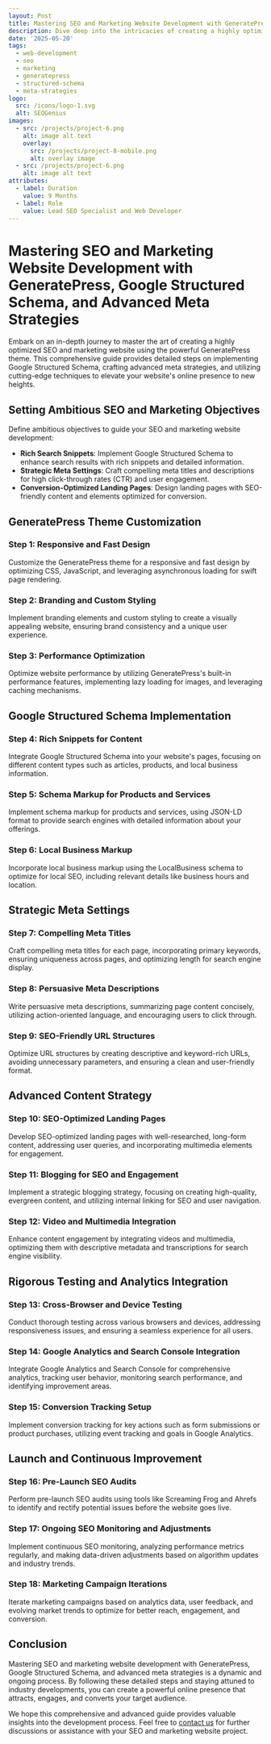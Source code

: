 ```yaml
---
layout: Post
title: Mastering SEO and Marketing Website Development with GeneratePress, Google Structured Schema, and Advanced Meta Strategies
description: Dive deep into the intricacies of creating a highly optimized SEO and marketing website using GeneratePress. This comprehensive guide provides detailed steps on implementing Google Structured Schema, crafting advanced meta strategies, and utilizing cutting-edge techniques to elevate your website's online presence to new heights.
date: '2025-05-20'
tags:
  - web-development
  - seo
  - marketing
  - generatepress
  - structured-schema
  - meta-strategies
logo:
  src: /icons/logo-1.svg
  alt: SEOGenius
images:
  - src: /projects/project-6.png
    alt: image alt text
    overlay:
      src: /projects/project-8-mobile.png
      alt: overlay image
  - src: /projects/project-6.png
    alt: image alt text
attributes:
  - label: Duration
    value: 9 Months
  - label: Role
    value: Lead SEO Specialist and Web Developer
---
```


# Mastering SEO and Marketing Website Development with GeneratePress, Google Structured Schema, and Advanced Meta Strategies

Embark on an in-depth journey to master the art of creating a highly optimized SEO and marketing website using the powerful GeneratePress theme. This comprehensive guide provides detailed steps on implementing Google Structured Schema, crafting advanced meta strategies, and utilizing cutting-edge techniques to elevate your website's online presence to new heights.

## Setting Ambitious SEO and Marketing Objectives

Define ambitious objectives to guide your SEO and marketing website development:

- **Rich Search Snippets**: Implement Google Structured Schema to enhance search results with rich snippets and detailed information.
- **Strategic Meta Settings**: Craft compelling meta titles and descriptions for high click-through rates (CTR) and user engagement.
- **Conversion-Optimized Landing Pages**: Design landing pages with SEO-friendly content and elements optimized for conversion.

## GeneratePress Theme Customization

### Step 1: Responsive and Fast Design

Customize the GeneratePress theme for a responsive and fast design by optimizing CSS, JavaScript, and leveraging asynchronous loading for swift page rendering.

### Step 2: Branding and Custom Styling

Implement branding elements and custom styling to create a visually appealing website, ensuring brand consistency and a unique user experience.

### Step 3: Performance Optimization

Optimize website performance by utilizing GeneratePress's built-in performance features, implementing lazy loading for images, and leveraging caching mechanisms.

## Google Structured Schema Implementation

### Step 4: Rich Snippets for Content

Integrate Google Structured Schema into your website's pages, focusing on different content types such as articles, products, and local business information.

### Step 5: Schema Markup for Products and Services

Implement schema markup for products and services, using JSON-LD format to provide search engines with detailed information about your offerings.

### Step 6: Local Business Markup

Incorporate local business markup using the LocalBusiness schema to optimize for local SEO, including relevant details like business hours and location.

## Strategic Meta Settings

### Step 7: Compelling Meta Titles

Craft compelling meta titles for each page, incorporating primary keywords, ensuring uniqueness across pages, and optimizing length for search engine display.

### Step 8: Persuasive Meta Descriptions

Write persuasive meta descriptions, summarizing page content concisely, utilizing action-oriented language, and encouraging users to click through.

### Step 9: SEO-Friendly URL Structures

Optimize URL structures by creating descriptive and keyword-rich URLs, avoiding unnecessary parameters, and ensuring a clean and user-friendly format.

## Advanced Content Strategy

### Step 10: SEO-Optimized Landing Pages

Develop SEO-optimized landing pages with well-researched, long-form content, addressing user queries, and incorporating multimedia elements for engagement.

### Step 11: Blogging for SEO and Engagement

Implement a strategic blogging strategy, focusing on creating high-quality, evergreen content, and utilizing internal linking for SEO and user navigation.

### Step 12: Video and Multimedia Integration

Enhance content engagement by integrating videos and multimedia, optimizing them with descriptive metadata and transcriptions for search engine visibility.

## Rigorous Testing and Analytics Integration

### Step 13: Cross-Browser and Device Testing

Conduct thorough testing across various browsers and devices, addressing responsiveness issues, and ensuring a seamless experience for all users.

### Step 14: Google Analytics and Search Console Integration

Integrate Google Analytics and Search Console for comprehensive analytics, tracking user behavior, monitoring search performance, and identifying improvement areas.

### Step 15: Conversion Tracking Setup

Implement conversion tracking for key actions such as form submissions or product purchases, utilizing event tracking and goals in Google Analytics.

## Launch and Continuous Improvement

### Step 16: Pre-Launch SEO Audits

Perform pre-launch SEO audits using tools like Screaming Frog and Ahrefs to identify and rectify potential issues before the website goes live.

### Step 17: Ongoing SEO Monitoring and Adjustments

Implement continuous SEO monitoring, analyzing performance metrics regularly, and making data-driven adjustments based on algorithm updates and industry trends.

### Step 18: Marketing Campaign Iterations

Iterate marketing campaigns based on analytics data, user feedback, and evolving market trends to optimize for better reach, engagement, and conversion.

## Conclusion

Mastering SEO and marketing website development with GeneratePress, Google Structured Schema, and advanced meta strategies is a dynamic and ongoing process. By following these detailed steps and staying attuned to industry developments, you can create a powerful online presence that attracts, engages, and converts your target audience.

We hope this comprehensive and advanced guide provides valuable insights into the development process. Feel free to [contact us](mailto:addictedarun4@gmail.com) for further discussions or assistance with your SEO and marketing website project.
